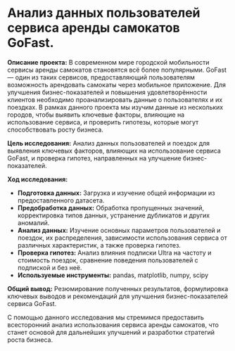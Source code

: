 # Анализ данных пользователей сервиса аренды самокатов GoFast.

**Описание проекта:** В современном мире городской мобильности сервисы аренды самокатов становятся всё более популярными. GoFast — один из таких сервисов, предоставляющий пользователям возможность арендовать самокаты через мобильное приложение. Для улучшения бизнес-показателей и повышения удовлетворённости клиентов необходимо проанализировать данные о пользователях и их поездках. В рамках данного проекта мы изучим данные из нескольких городов, чтобы выявить ключевые факторы, влияющие на использование сервиса, и проверить гипотезы, которые могут способствовать росту бизнеса.

**Цель исследования:** Анализ данных пользователей и поездок для выявления ключевых факторов, влияющих на использование сервиса GoFast, и проверка гипотез, направленных на улучшение бизнес-показателей.

**Ход исследования:**

- **Подготовка данных:** Загрузка и изучение общей информации из предоставленного датасета.
- **Предобработка данных:** Обработка пропущенных значений, корректировка типов данных, устранение дубликатов и других аномалий.
- **Анализ данных:** Изучение основных параметров пользователей и поездок, их распределения, зависимости использования сервиса от различных характеристик, а также проверка гипотез.
- **Проверка гипотез:** Анализ влияния подписки Ultra на частоту и стоимость поездок, сравнение поведения пользователей с подпиской и без неё.
- **Используемые инструменты:** pandas, matplotlib, numpy, scipy

**Общий вывод:** Резюмирование полученных результатов, формулировка ключевых выводов и рекомендаций для улучшения бизнес-показателей сервиса GoFast.

С помощью данного исследования мы стремимся предоставить всесторонний анализ использования сервиса аренды самокатов, что станет основой для дальнейших улучшений и разработки стратегий роста бизнеса.
